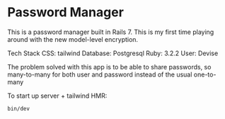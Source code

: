 # Password Manager

This is a password manager built in Rails 7. This is my first time playing around with the new model-level encryption.

Tech Stack
CSS: tailwind
Database: Postgresql
Ruby: 3.2.2
User: Devise

The problem solved with this app is to be able to share passwords, so many-to-many for both user and password instead of the usual one-to-many

<!-- [GoRails tutorial](gorails.com) -->
  <!-- ## Run locally
  Clone Repo
  ```
  ```
 
  Change to that directory (if renamed in previous step, obviously use that name)
  ```
  cd password_manager
  ```

Install dependencies
```
bundle
```

Create database and run migrations
```
rails db:create && 
``` -->

To start up server + tailwind HMR: 

  ```
  bin/dev
  ```  